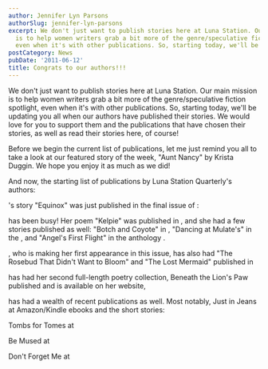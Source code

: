 ```yaml
---
author: Jennifer Lyn Parsons
authorSlug: jennifer-lyn-parsons
excerpt: We don't just want to publish stories here at Luna Station. Our main mission
  is to help women writers grab a bit more of the genre/speculative fiction spotlight,
  even when it's with other publications. So, starting today, we'll be updating you...
postCategory: News
pubDate: '2011-06-12'
title: Congrats to our authors!!!
---
```

We don't just want to publish stories here at Luna Station. Our main mission is to help women writers grab a bit more of the genre/speculative fiction spotlight, even when it's with other publications. So, starting today, we'll be updating you all when our authors have published their stories. We would love for you to support them and the publications that have chosen their stories, as well as read their stories here, of course!

Before we begin the current list of publications, let me just remind you all to take a look at our featured story of the week, "Aunt Nancy" by Krista Duggin. We hope you enjoy it as much as we did!

And now, the starting list of publications by Luna Station Quarterly's authors:

's story "Equinox" was just published in the final issue of :

has been busy! Her poem "Kelpie" was published in , and she had a few stories published as well: "Botch and Coyote" in , "Dancing at Mulate's" in the , and "Angel's First Flight" in the anthology .

, who is making her first appearance in this issue, has also had "The Rosebud That Didn't Want to Bloom" and "The Lost Mermaid" published in

has had her second full-length poetry collection, Beneath the Lion's Paw published and is available on her website,

has had a wealth of recent publications as well. Most notably, Just in Jeans at Amazon/Kindle ebooks and the short stories:

Tombs for Tomes at

Be Mused at

Don't Forget Me at